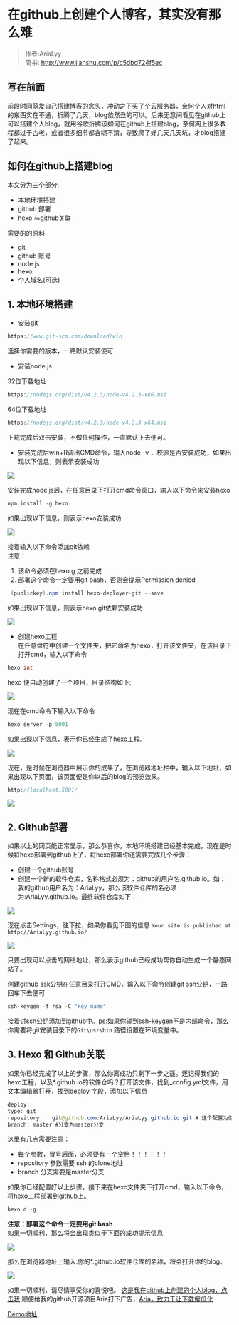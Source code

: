 # 在github上创建个人博客，其实没有那么难  


>作者:AriaLyy    
>简书: http://www.jianshu.com/p/c5dbd724f5ec    

## 写在前面
前段时间萌发自己搭建博客的念头，冲动之下买了个云服务器，奈何个人对html的东西实在不通，折腾了几天，blog依然丑的可以。后来无意间看见在github上可以搭建个人blog，就用谷歌折腾该如何在github上搭建blog，奈何网上很多教程都过于古老，或者很多细节都含糊不清，导致爬了好几天几天坑，才blog搭建了起来。

## 如何在github上搭建blog  

本文分为三个部分:  

- 本地环境搭建
- github 部署
- hexo 与github关联

需要的的原料 

- git
- github 账号
- node js
- hexo
- 个人域名(可选)

## 1. 本地环境搭建
- 安装git    

```java
https://www.git-scm.com/download/win 
```

选择你需要的版本，一路默认安装便可

- 安装node js     

32位下载地址
```java  
https://nodejs.org/dist/v4.2.3/node-v4.2.3-x86.msi  
```

64位下载地址  

```java  
https://nodejs.org/dist/v4.2.3/node-v4.2.3-x64.msi
```  

下载完成后双击安装，不做任何操作，一直默认下去便可。

- 安装完成后win+R调出CMD命令，输入node -v
，校验是否安装成功，如果出现以下信息，则表示安装成功
 
![](http://upload-images.jianshu.io/upload_images/4048192-91508d4bf47c37ed.png?imageMogr2/auto-orient/strip%7CimageView2/2/w/1240)

安装完成node js后，在任意目录下打开cmd命令窗口，输入以下命令来安装hexo    

```java  
npm install -g hexo
```  

如果出现以下信息，则表示hexo安装成功


![](http://upload-images.jianshu.io/upload_images/4048192-40218cf0aa3b9577.png?imageMogr2/auto-orient/strip%7CimageView2/2/w/1240)

接着输入以下命令添加git依赖   
注意： 
1.  该命令必须在hexo g 之前完成
2. 部署这个命令一定要用git bash，否则会提示Permission denied   

```java  
 (publickey).npm install hexo-deployer-git --save  
```

如果出现以下信息，则表示hexo git依赖安装成功  

![](http://upload-images.jianshu.io/upload_images/4048192-8f3ae057a8923df5.png?imageMogr2/auto-orient/strip%7CimageView2/2/w/1240)

- 创建hexo工程     
在任意盘符中创建一个文件夹，把它命名为hexo，打开该文件夹，在该目录下打开cmd，输入以下命令    

```java  
hexo int  
```  

hexo 便自动创建了一个项目，目录结构如下:

![](http://upload-images.jianshu.io/upload_images/4048192-5078edecf08507f0.png?imageMogr2/auto-orient/strip%7CimageView2/2/w/1240)

现在在cmd命令下输入以下命令    
```java  
hexo server -p 5001   
```  

如果出现以下信息，表示你已经生成了hexo工程。


![](http://upload-images.jianshu.io/upload_images/4048192-0bedf083cab0df48.png?imageMogr2/auto-orient/strip%7CimageView2/2/w/1240)

现在，是时候在浏览器中展示你的成果了，在浏览器地址栏中，输入以下地址，如果出现以下页面，该页面便是你以后的blog的预览效果。   
```java  
http://localhost:5001/  
```


![](http://upload-images.jianshu.io/upload_images/4048192-2c57da4bd9581227.png?imageMogr2/auto-orient/strip%7CimageView2/2/w/1240)

## 2. Github部署
如果以上的网页能正常显示，那么恭喜你，本地环境搭建已经基本完成，现在是时候将hexo部署到github上了，将hexo部署你还需要完成几个步骤： 

- 创建一个github账号
- 创建一个新的软件仓库，名称格式必须为：github的用户名.github.io。如：我的github用户名为：AriaLyy，那么该软件仓库的名必须为:AriaLyy.github.io。最终软件仓库如下：   

![](http://upload-images.jianshu.io/upload_images/4048192-3bb60730e0890e59.png?imageMogr2/auto-orient/strip%7CimageView2/2/w/1240)

现在点击Settings，往下拉，如果你看见下图的信息 `Your site is published at http://AriaLyy.github.io/`


![](http://upload-images.jianshu.io/upload_images/4048192-6aa8c3a39a9a8804.png?imageMogr2/auto-orient/strip%7CimageView2/2/w/1240)

只要出现可以点击的网络地址，那么表示github已经成功帮你自动生成一个静态网站了。

创建github ssk公钥在任意目录打开CMD，输入以下命令创建git ssh公钥，一路回车下去便可    

```java  
ssh-keygen -t rsa -C "key_name"  
```

接着讲ssh公钥添加到github中。ps:如果你碰到ssh-keygen不是内部命令，那么你需要将git安装目录下的`Git\usr\bin`
路径设置在环境变量中。

## 3. Hexo 和 Github关联
如果你已经完成了以上的步骤，那么你离成功只剩下一步之遥。还记得我们的hexo工程，以及*.github.io的软件仓吗？打开该文件，找到_config.yml文件，用文本编辑器打开，找到deploy
字段，添加以下信息     

```java
deploy:   
type: git    
repository:   git@github.com:AriaLyy/AriaLyy.github.io.git # 这个配置为你*.github.io软件仓库clone地址   
branch: master #分支为master分支  
```

这里有几点需要注意：
- 每个参数，冒号后面，必须要有一个空格！！！！！！
- repository 参数需要 ssh 的clone地址
- branch 分支需要是master分支

如果你已经配置好以上步骤，接下来在hexo文件夹下打开cmd，输入以下命令，将hexo工程部署到github上。    

```java  
hexo d -g  
```

**注意：部署这个命令一定要用git bash**   
如果一切顺利，那么将会出现类似于下面的成功提示信息



![](http://upload-images.jianshu.io/upload_images/4048192-e76cf2b0189cdcad.png?imageMogr2/auto-orient/strip%7CimageView2/2/w/1240)

那么在浏览器地址上输入:你的*.github.io软件仓库的名称，将会打开你的blog。


![](http://upload-images.jianshu.io/upload_images/4048192-230814e70840de19.png?imageMogr2/auto-orient/strip%7CimageView2/2/w/1240)

如果一切顺利，请尽情享受你的喜悦吧。
[这是我在github上创建的个人blog，点击我](http://arialyy.com/)
顺便给我的github开源项目Aria打下广告，[Aria，致力于让下载傻瓜化](https://github.com/AriaLyy/Aria) 

[Demo地址](https://github.com/helen-x/helen-x.github.io) 